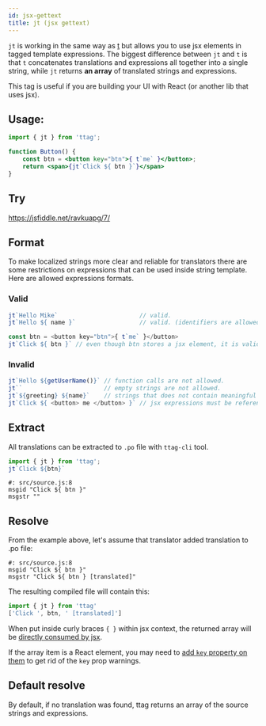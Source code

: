 ```yaml
---
id: jsx-gettext
title: jt (jsx gettext)
---
```


`jt` is working in the same way as [t](reference-t-tag.md) but allows you to
use jsx elements in tagged template expressions. The biggest difference between `jt` and `t` is that `t` concatenates translations and expressions all together into a single string, while `jt` returns **an array** of translated strings and expressions.

This tag is useful if you are building your UI with React (or another lib that uses jsx).

## Usage:

```jsx
import { jt } from 'ttag';

function Button() {
    const btn = <button key="btn">{ t`me` }</button>;
    return <span>{jt`Click ${ btn }`}</span>
}
```

## Try

https://jsfiddle.net/ravkuapg/7/

## Format

To make localized strings more clear and reliable for translators there are some restrictions on expressions that can be used inside string template. Here are allowed expressions formats.

### Valid

```js
jt`Hello Mike`                       // valid.
jt`Hello ${ name }`                  // valid. (identifiers are allowed)

const btn = <button key="btn">{ t`me` }</button>
jt`Click ${ btn }` // even though btn stores a jsx element, it is valid because `btn` is an identifier.
```

### Invalid

```js
jt`Hello ${getUserName()}` // function calls are not allowed.
jt``                       // empty strings are not allowed.
jt`${greeting} ${name}`    // strings that does not contain meaningful information are not allowed.
jt`Click ${ <button> me </button> }` // jsx expressions must be referenced through a variables 
```

## Extract

All translations can be extracted to `.po` file with `ttag-cli` tool.

```js
import { jt } from 'ttag';
jt`Click ${btn}`
```

```po
#: src/source.js:8
msgid "Click ${ btn }"
msgstr ""
```

## Resolve

From the example above, let's assume that translator added translation to .po file:

```po
#: src/source.js:8
msgid "Click ${ btn }"
msgstr "Click ${ btn } [translated]"
```

The resulting compiled file will contain this:

```js
import { jt } from 'ttag'
['Click ', btn, ' [translated]']
```

When put inside curly braces `{ }` within jsx context, the returned array will be [directly consumed by jsx](https://facebook.github.io/react/docs/lists-and-keys.html).

If the array item is a React element, you may need to [add `key` property on them](https://facebook.github.io/react/docs/lists-and-keys.html#keys) to get rid of the `key` prop warnings.

## Default resolve

By default, if no translation was found, ttag returns an array of the source strings and expressions.
